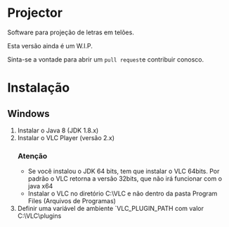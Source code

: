 Projector
=========

Software para projeção de letras em telões.

Esta versão ainda é um W.I.P.

Sinta-se a vontade para abrir um `pull request`e contribuir conosco.


Instalação
==========

## Windows

1. Instalar o Java 8 (JDK 1.8.x)
2. Instalar o VLC Player (versão 2.x)
   ### Atenção
   - Se você instalou o JDK 64 bits, tem que instalar o VLC 64bits. Por padrão o VLC retorna a versão 32bits, que não irá funcionar com o java x64
   - Instalar o VLC no diretório C:\VLC e não dentro da pasta Program Files (Arquivos de Programas)
3. Definir uma variável de ambiente `VLC_PLUGIN_PATH com valor C:\VLC\plugins

